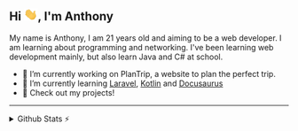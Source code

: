 ## Hi <img src="https://github.com/Selenuix/Selenuix/blob/master/assets/hi.gif" width="25px">, I'm Anthony

My name is Anthony, I am 21 years old and aiming to be a web developer. I am learning about programming and networking. I've been learning web development mainly, but also learn Java and C# at school.

- 🔭 I’m currently working on PlanTrip, a website to plan the perfect trip.
- 🌱 I’m currently learning [Laravel](https://laravel.com/), [Kotlin](https://kotlinlang.org/) and [Docusaurus](https://docusaurus.io/)
- :bookmark: Check out my projects!

---

<details>
  <summary>Github Stats ⚡</summary>

  ![Metrics](https://github.com/Selenuix/Selenuix/blob/master/github-metrics.svg)

  </details>
